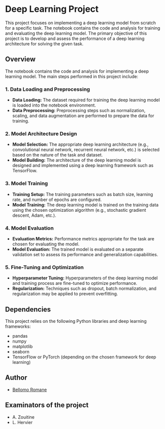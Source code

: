 # Deep Learning Project

This project focuses on implementing a deep learning model from scratch for a specific task. The notebook contains the code and analysis for training and evaluating the deep learning model. The primary objective of this project is to develop and assess the performance of a deep learning architecture for solving the given task.

## Overview

The notebook contains the code and analysis for implementing a deep learning model. The main steps performed in this project include:

### 1. Data Loading and Preprocessing
- **Data Loading:** The dataset required for training the deep learning model is loaded into the notebook environment.
- **Data Preprocessing:** Preprocessing steps such as normalization, scaling, and data augmentation are performed to prepare the data for training.

### 2. Model Architecture Design
- **Model Selection:** The appropriate deep learning architecture (e.g., convolutional neural network, recurrent neural network, etc.) is selected based on the nature of the task and dataset.
- **Model Building:** The architecture of the deep learning model is designed and implemented using a deep learning framework such as TensorFlow.

### 3. Model Training
- **Training Setup:** The training parameters such as batch size, learning rate, and number of epochs are configured.
- **Model Training:** The deep learning model is trained on the training data using the chosen optimization algorithm (e.g., stochastic gradient descent, Adam, etc.).

### 4. Model Evaluation
- **Evaluation Metrics:** Performance metrics appropriate for the task are chosen for evaluating the model.
- **Model Evaluation:** The trained model is evaluated on a separate validation set to assess its performance and generalization capabilities.

### 5. Fine-Tuning and Optimization
- **Hyperparameter Tuning:** Hyperparameters of the deep learning model and training process are fine-tuned to optimize performance.
- **Regularization:** Techniques such as dropout, batch normalization, and regularization may be applied to prevent overfitting.

## Dependencies
This project relies on the following Python libraries and deep learning frameworks:
- pandas
- numpy
- matplotlib
- seaborn
- TensorFlow or PyTorch (depending on the chosen framework for deep learning)

## Author
- [Bellomo Romane](https://github.com/BellomoRomane)

## Examinators of the project
- A. Zouitine
- L. Hervier
